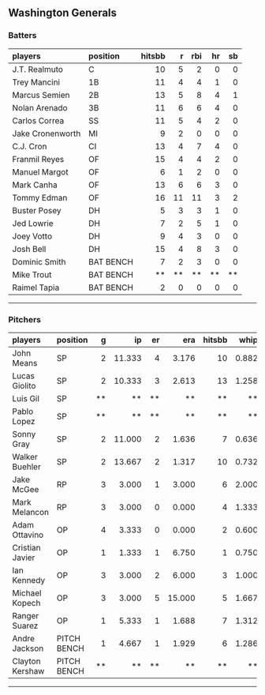 ## Washington Generals

### Batters

 
|players          |position  | hitsbb|  r| rbi| hr| sb| 
|:----------------|:---------|------:|--:|---:|--:|--:| 
|J.T. Realmuto    |C         |     10|  5|   2|  0|  0| 
|Trey Mancini     |1B        |     11|  4|   4|  1|  0| 
|Marcus Semien    |2B        |     13|  5|   8|  4|  1| 
|Nolan Arenado    |3B        |     11|  6|   6|  4|  0| 
|Carlos Correa    |SS        |     11|  5|   4|  2|  0| 
|Jake Cronenworth |MI        |      9|  2|   0|  0|  0| 
|C.J. Cron        |CI        |     13|  4|   7|  4|  0| 
|Franmil Reyes    |OF        |     15|  4|   4|  2|  0| 
|Manuel Margot    |OF        |      6|  1|   2|  0|  0| 
|Mark Canha       |OF        |     13|  6|   6|  3|  0| 
|Tommy Edman      |OF        |     16| 11|  11|  3|  2| 
|Buster Posey     |DH        |      5|  3|   3|  1|  0| 
|Jed Lowrie       |DH        |      7|  2|   5|  1|  0| 
|Joey Votto       |DH        |      9|  4|   3|  0|  0| 
|Josh Bell        |DH        |     15|  4|   8|  3|  0| 
|Dominic Smith    |BAT BENCH |      7|  2|   3|  0|  0| 
|Mike Trout       |BAT BENCH |     **| **|  **| **| **| 
|Raimel Tapia     |BAT BENCH |      2|  0|   0|  0|  0| 

* * *

### Pitchers

 
|players         |position    |  g|     ip| er|    era| hitsbb|  whip| so|  w| sv| 
|:---------------|:-----------|--:|------:|--:|------:|------:|-----:|--:|--:|--:| 
|John Means      |SP          |  2| 11.333|  4|  3.176|     10| 0.882| 10|  0|  0| 
|Lucas Giolito   |SP          |  2| 10.333|  3|  2.613|     13| 1.258| 11|  0|  0| 
|Luis Gil        |SP          | **|     **| **|     **|     **|    **| **| **| **| 
|Pablo Lopez     |SP          | **|     **| **|     **|     **|    **| **| **| **| 
|Sonny Gray      |SP          |  2| 11.000|  2|  1.636|      7| 0.636|  9|  2|  0| 
|Walker Buehler  |SP          |  2| 13.667|  2|  1.317|     10| 0.732| 13|  0|  0| 
|Jake McGee      |RP          |  3|  3.000|  1|  3.000|      6| 2.000|  2|  0|  1| 
|Mark Melancon   |RP          |  3|  3.000|  0|  0.000|      4| 1.333|  5|  0|  2| 
|Adam Ottavino   |OP          |  4|  3.333|  0|  0.000|      2| 0.600|  7|  1|  3| 
|Cristian Javier |OP          |  1|  1.333|  1|  6.750|      1| 0.750|  2|  0|  0| 
|Ian Kennedy     |OP          |  3|  3.000|  2|  6.000|      3| 1.000|  4|  0|  2| 
|Michael Kopech  |OP          |  3|  3.000|  5| 15.000|      5| 1.667|  5|  1|  0| 
|Ranger Suarez   |OP          |  1|  5.333|  1|  1.688|      7| 1.312|  5|  1|  0| 
|Andre Jackson   |PITCH BENCH |  1|  4.667|  1|  1.929|      6| 1.286|  2|  0|  0| 
|Clayton Kershaw |PITCH BENCH | **|     **| **|     **|     **|    **| **| **| **| 


* * *


